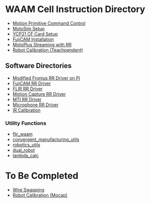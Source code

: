 # WAAM Cell Instruction Directory

* [Motion Primitive Command Control](https://github.com/rpiRobotics/dx200_motion_progam_exec)
* [MotoSim Setup](https://github.com/hehonglu123/WAAM_Cell_Instructions/blob/main/Motosim.md)
* [YCP21 CF Card Setup](https://github.com/hehonglu123/WAAM_Cell_Instructions/blob/main/YCP21_CF_setup.md)
* [FujiCAM Installation](https://github.com/hehonglu123/WAAM_Cell_Instructions/blob/main/FujiCAM_Installation.md) 
* [MotoPlus Streaming with RR](https://github.com/hehonglu123/WAAM_Cell_Instructions/blob/main/Streaming_Setup.md) 
* [Robot Calibration (Teachpendent)](https://github.com/hehonglu123/WAAM_Cell_Instructions/blob/main/Robot_Calibration.md)

## Software Directories
* [Modified Fronius RR Driver on Pi](https://github.com/hehonglu123/fronius_robotraconteur_driver)
* [FujiCAM RR Driver](https://github.com/jmarcotte227/fc_RR_interface)
* [FLIR RR Driver](https://github.com/robotraconteur-contrib/flir_thermal_camera_robotraconteur_driver)
* [Motion Capture RR Driver](https://github.com/robotraconteur-contrib/optitrack_mocap_robotraconteur_driver)
* [MTI RR Driver](https://github.com/robotraconteur-contrib/MTI_RR_Interface)
* [Microphone RR Driver](https://github.com/robotraconteur-contrib/robotraconteur_microphone_driver)
* [IR Calibration](https://github.com/hehonglu123/IR_Camera_Calibration)

### Utility Functions
* [flir_waam](https://github.com/rpiRobotics/flir_waam)
* [convergent_manufacturing_utils](https://github.com/hehonglu123/convergent_manufacturing_utils)
* [robotics_utils](https://github.com/hehonglu123/robotics_utils)
* [dual_robot](https://github.com/hehonglu123/dual_robot)
* [lambda_calc](https://github.com/hehonglu123/lambda_calc)


# To Be Completed

* [Wire Swapping]()
* [Robot Calibration (Mocap)]()